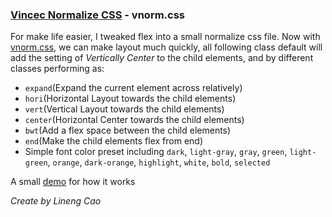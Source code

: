 ### [Vincec Normalize CSS](https://vcec.gitlab.io/blog/2018/07/01/vnormalize-css/index.html) - vnorm.css

For make life easier, I tweaked flex into a small normalize css file. Now with [vnorm.css](https://gitlab.com/vcec/vnrom), we can make layout much quickly, all following class default will add the setting of _Vertically Center_ to the child elements, and by different classes performing as:

- `expand`(Expand the current element across relatively)
- `hori`(Horizontal Layout towards the child elements)
- `vert`(Vertical Layout towards the child elements)
- `center`(Horizontal Center towards the child elements)
- `bwt`(Add a flex space between the child elements)
- `end`(Make the child elements flex from end)
- Simple font color preset including `dark`, `light-gray`, `gray`, `green`, `light-green`, `orange`, `dark-orange`, `highlight`, `white`, `bold`, `selected`

A small [demo](https://codepen.io/vvvvvincecccc/pen/WavZaM) for how it works

_Create by Lineng Cao_